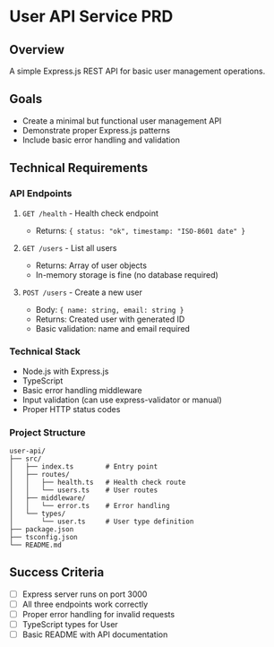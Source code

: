 # User API Service PRD

## Overview
A simple Express.js REST API for basic user management operations.

## Goals
- Create a minimal but functional user management API
- Demonstrate proper Express.js patterns
- Include basic error handling and validation

## Technical Requirements

### API Endpoints
1. `GET /health` - Health check endpoint
   - Returns: `{ status: "ok", timestamp: "ISO-8601 date" }`

2. `GET /users` - List all users
   - Returns: Array of user objects
   - In-memory storage is fine (no database required)

3. `POST /users` - Create a new user
   - Body: `{ name: string, email: string }`
   - Returns: Created user with generated ID
   - Basic validation: name and email required

### Technical Stack
- Node.js with Express.js
- TypeScript
- Basic error handling middleware
- Input validation (can use express-validator or manual)
- Proper HTTP status codes

### Project Structure
```
user-api/
├── src/
│   ├── index.ts        # Entry point
│   ├── routes/
│   │   ├── health.ts   # Health check route
│   │   └── users.ts    # User routes
│   ├── middleware/
│   │   └── error.ts    # Error handling
│   └── types/
│       └── user.ts     # User type definition
├── package.json
├── tsconfig.json
└── README.md
```

## Success Criteria
- [ ] Express server runs on port 3000
- [ ] All three endpoints work correctly
- [ ] Proper error handling for invalid requests
- [ ] TypeScript types for User
- [ ] Basic README with API documentation